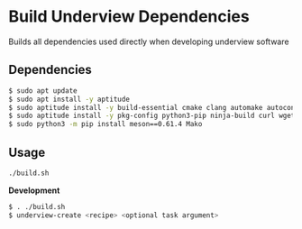 # Build Underview Dependencies

Builds all dependencies used directly when developing underview software

## Dependencies

```sh
$ sudo apt update
$ sudo apt install -y aptitude
$ sudo aptitude install -y build-essential cmake clang automake autoconf libtool flex bison m4 yasm libcap-dev
$ sudo aptitude install -y pkg-config python3-pip ninja-build curl wget git gperf
$ sudo python3 -m pip install meson==0.61.4 Mako
```

## Usage

```sh
./build.sh
```

**Development**
```sh
$ . ./build.sh
$ underview-create <recipe> <optional task argument>
```
